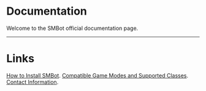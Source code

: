 # Documentation

Welcome to the SMBot official documentation page.

---

# Links
[How to Install SMBot].
[Compatible Game Modes and Supported Classes].
[Contact Information].

<!-- Links -->
[How to Install SMBot]: INSTALL.md
[Compatible Game Modes and Supported Classes]: COMPATIBILITY.md
[Contact Information]: CONTACT.md
